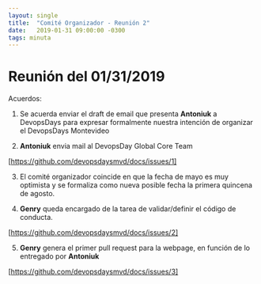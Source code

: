 ```yaml
---
layout: single
title:  "Comité Organizador - Reunión 2"
date:   2019-01-31 09:00:00 -0300
tags: minuta
---
```


# Reunión del 01/31/2019

Acuerdos:

1. Se acuerda enviar el draft de email que presenta **Antoniuk** a DevopsDays para expresar formalmente nuestra intención de organizar el DevopsDays Montevideo

2. **Antoniuk** envia mail al DevopsDay Global Core Team

[https://github.com/devopsdaysmvd/docs/issues/1]

3. El comité organizador coincide en que la fecha de mayo es muy optimista y se formaliza como nueva posible fecha la primera quincena de agosto.

4. **Genry** queda encargado de la tarea de validar/definir el código de conducta.

[https://github.com/devopsdaysmvd/docs/issues/2]

5. **Genry** genera el primer pull request para la webpage, en función de lo entregado por **Antoniuk**

[https://github.com/devopsdaysmvd/docs/issues/3]
